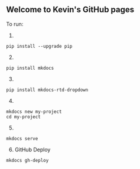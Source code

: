 
## Welcome to Kevin's GitHub pages

To run:

1. 
```
pip install --upgrade pip
```
2. 
```
pip install mkdocs
```
3. 
```
pip install mkdocs-rtd-dropdown
```
4. 
```
mkdocs new my-project
cd my-project
```
5. 
```
mkdocs serve
```
6. GitHub Deploy
```
mkdocs gh-deploy
```
